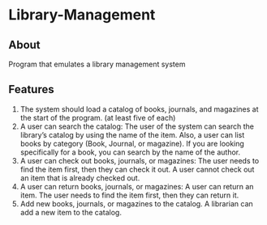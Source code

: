 # Library-Management

## About 

Program that emulates a library management system

## Features 

1. The system should load a catalog of books, journals, and magazines at the start of the  program. (at least five of each) 
2. A user can search the catalog: The user of the system can search the library’s catalog  by using the name of the item. Also, a user can list books by category (Book, Journal, or 
magazine). If you are looking specifically for a book, you can search by the name of the author.  
3. A user can check out books, journals, or magazines: The user needs to find the item  first, then they can check it out. A user cannot check out an item that is already checked 
out.  
4. A user can return books, journals, or magazines: A user can return an item. The user needs to find the item first, then they can return it. 
5. Add new books, journals, or magazines to the catalog. A librarian can add a new item to the catalog. 
